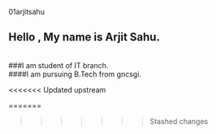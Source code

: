 01arjitsahu
## Hello , My name is Arjit Sahu.
<br>
###I am student of IT branch.
<br>
####I am pursuing B.Tech from gncsgi.

<<<<<<< Updated upstream

=======
>>>>>>> Stashed changes
